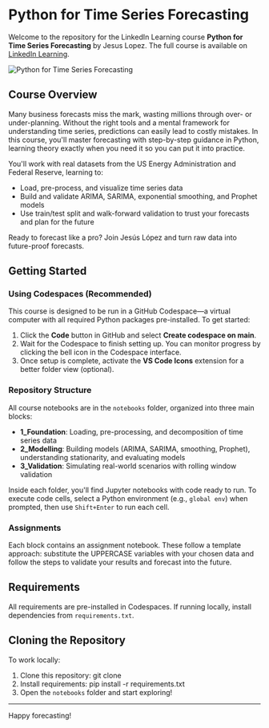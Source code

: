 # Python for Time Series Forecasting

Welcome to the repository for the LinkedIn Learning course **Python for Time Series Forecasting** by Jesus Lopez. The full course is available on [LinkedIn Learning](https://www.linkedin.com/learning/).

![Python for Time Series Forecasting](https://media.licdn.com/dms/image/v2/D4E0DAQG0eDHsyOSqTA/learning-public-crop_675_1200/B4EZVdqqdwHUAY-/0/1741033220778?e=2147483647&v=beta&t=FxUDo6FA8W8CiFROwqfZKL_mzQhYx9loYLfjN-LNjgA)

## Course Overview
Many business forecasts miss the mark, wasting millions through over- or under-planning. Without the right tools and a mental framework for understanding time series, predictions can easily lead to costly mistakes. In this course, you'll master forecasting with step-by-step guidance in Python, learning theory exactly when you need it so you can put it into practice.

You'll work with real datasets from the US Energy Administration and Federal Reserve, learning to:
- Load, pre-process, and visualize time series data
- Build and validate ARIMA, SARIMA, exponential smoothing, and Prophet models
- Use train/test split and walk-forward validation to trust your forecasts and plan for the future

Ready to forecast like a pro? Join Jesús López and turn raw data into future-proof forecasts.

## Getting Started

### Using Codespaces (Recommended)
This course is designed to be run in a GitHub Codespace—a virtual computer with all required Python packages pre-installed. To get started:
1. Click the **Code** button in GitHub and select **Create codespace on main**.
2. Wait for the Codespace to finish setting up. You can monitor progress by clicking the bell icon in the Codespace interface.
3. Once setup is complete, activate the **VS Code Icons** extension for a better folder view (optional).

### Repository Structure
All course notebooks are in the `notebooks` folder, organized into three main blocks:
- **1_Foundation**: Loading, pre-processing, and decomposition of time series data
- **2_Modelling**: Building models (ARIMA, SARIMA, smoothing, Prophet), understanding stationarity, and evaluating models
- **3_Validation**: Simulating real-world scenarios with rolling window validation

Inside each folder, you'll find Jupyter notebooks with code ready to run. To execute code cells, select a Python environment (e.g., `global env`) when prompted, then use `Shift+Enter` to run each cell.

### Assignments
Each block contains an assignment notebook. These follow a template approach: substitute the UPPERCASE variables with your chosen data and follow the steps to validate your results and forecast into the future.

## Requirements
All requirements are pre-installed in Codespaces. If running locally, install dependencies from `requirements.txt`.

## Cloning the Repository
To work locally:
1. Clone this repository:
    git clone <repo-url>
2. Install requirements:
    pip install -r requirements.txt
3. Open the `notebooks` folder and start exploring!

---

Happy forecasting!


